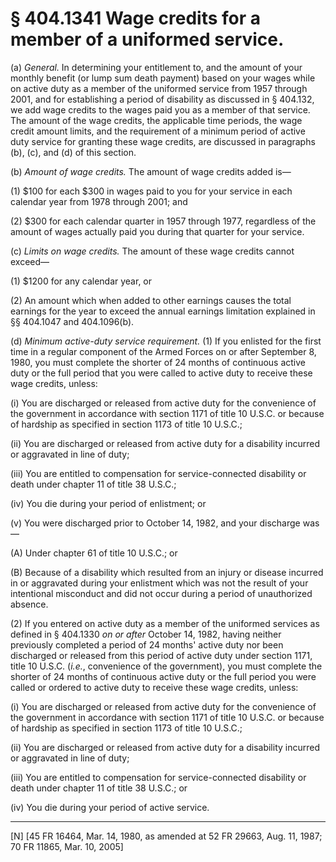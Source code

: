 # § 404.1341   Wage credits for a member of a uniformed service.

(a) *General.* In determining your entitlement to, and the amount of your monthly benefit (or lump sum death payment) based on your wages while on active duty as a member of the uniformed service from 1957 through 2001, and for establishing a period of disability as discussed in § 404.132, we add wage credits to the wages paid you as a member of that service. The amount of the wage credits, the applicable time periods, the wage credit amount limits, and the requirement of a minimum period of active duty service for granting these wage credits, are discussed in paragraphs (b), (c), and (d) of this section.


(b) *Amount of wage credits.* The amount of wage credits added is—


(1) $100 for each $300 in wages paid to you for your service in each calendar year from 1978 through 2001; and


(2) $300 for each calendar quarter in 1957 through 1977, regardless of the amount of wages actually paid you during that quarter for your service.


(c) *Limits on wage credits.* The amount of these wage credits cannot exceed—


(1) $1200 for any calendar year, or


(2) An amount which when added to other earnings causes the total earnings for the year to exceed the annual earnings limitation explained in §§ 404.1047 and 404.1096(b).


(d) *Minimum active-duty service requirement.* (1) If you enlisted for the first time in a regular component of the Armed Forces on or after September 8, 1980, you must complete the shorter of 24 months of continuous active duty or the full period that you were called to active duty to receive these wage credits, unless:


(i) You are discharged or released from active duty for the convenience of the government in accordance with section 1171 of title 10 U.S.C. or because of hardship as specified in section 1173 of title 10 U.S.C.;


(ii) You are discharged or released from active duty for a disability incurred or aggravated in line of duty;


(iii) You are entitled to compensation for service-connected disability or death under chapter 11 of title 38 U.S.C.;


(iv) You die during your period of enlistment; or


(v) You were discharged prior to October 14, 1982, and your discharge was—


(A) Under chapter 61 of title 10 U.S.C.; or


(B) Because of a disability which resulted from an injury or disease incurred in or aggravated during your enlistment which was not the result of your intentional misconduct and did not occur during a period of unauthorized absence.


(2) If you entered on active duty as a member of the uniformed services as defined in § 404.1330 *on or after* October 14, 1982, having neither previously completed a period of 24 months' active duty nor been discharged or released from this period of active duty under section 1171, title 10 U.S.C. (*i.e.*, convenience of the government), you must complete the shorter of 24 months of continuous active duty or the full period you were called or ordered to active duty to receive these wage credits, unless:


(i) You are discharged or released from active duty for the convenience of the government in accordance with section 1171 of title 10 U.S.C. or because of hardship as specified in section 1173 of title 10 U.S.C.;


(ii) You are discharged or released from active duty for a disability incurred or aggravated in line of duty;


(iii) You are entitled to compensation for service-connected disability or death under chapter 11 of title 38 U.S.C.; or


(iv) You die during your period of active service.



---

[N] [45 FR 16464, Mar. 14, 1980, as amended at 52 FR 29663, Aug. 11, 1987; 70 FR 11865, Mar. 10, 2005]




